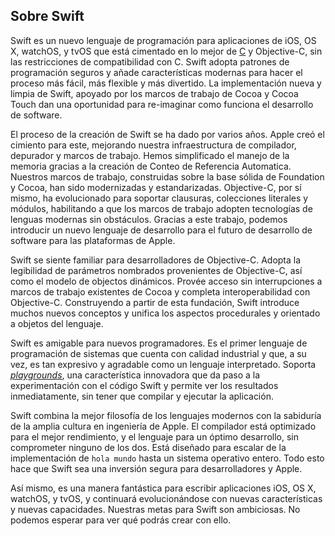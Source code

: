 ## Sobre Swift

Swift es un nuevo lenguaje de programación para aplicaciones de iOS, OS X, watchOS, y tvOS que está cimentado en lo mejor de [C](https://es.wikipedia.org/wiki/C_(lenguaje_de_programación)) y Objective-C, sin las restricciones de compatibilidad con C. Swift adopta patrones de programación seguros y añade características modernas para hacer el proceso más fácil, más flexible y más divertido. La implementación nueva y limpia de Swift, apoyado por los marcos de trabajo de Cocoa y Cocoa Touch dan una oportunidad para re-imaginar como funciona el desarrollo de software.

El proceso de la creación de Swift se ha dado por varios años. Apple creó el cimiento para este, mejorando nuestra infraestructura de compilador, depurador y marcos de trabajo. Hemos simplificado el manejo de la memoria gracias a la creación de Conteo de Referencia Automatica. Nuestros marcos de trabajo, construidas sobre la base sólida de Foundation y Cocoa, han sido modernizadas y estandarizadas. Objective-C, por sí mismo, ha evolucionado para soportar clausuras, colecciones literales y módulos, habilitando a que los marcos de trabajo adopten tecnologías de lenguas modernas sin obstáculos. Gracias a este trabajo, podemos introducir un nuevo lenguaje de desarrollo para el futuro de desarrollo de software para las plataformas de Apple.

Swift se siente familiar para desarrolladores de Objective-C. Adopta la legibilidad de parámetros nombrados provenientes de Objective-C, así como el modelo de objectos dinámicos. Provée acceso sin interrupciones a marcos de trabajo existentes de Cocoa y completa interoperabilidad con Objective-C. Construyendo a partir de esta fundación, Swift introduce muchos nuevos conceptos y unifica los aspectos procedurales y orientado a objetos del lenguaje.

Swift es amigable para nuevos programadores. Es el primer lenguaje de programación de sistemas que cuenta con calidad industrial y que, a su vez, es tan expresivo y agradable como un lenguaje interpretado. Soporta [*playgrounds*](GLOSSARY.MD#playground), una característica innovadora que da paso a la experimentación con el código Swift y permite ver los resultados inmediatamente, sin tener que compilar y ejecutar la aplicación.

Swift combina la mejor filosofía de los lenguajes modernos con la sabiduría de la amplia cultura en ingeniería de Apple. El compilador está optimizado para el mejor rendimiento, y el lenguaje para un óptimo desarrollo, sin comprometer ninguno de los dos. Está diseñado para escalar de la implementación de `hola mundo` hasta un sistema operativo entero. Todo esto hace que Swift sea una inversión segura para desarrolladores y Apple.

Así mismo, es una manera fantástica para escribir aplicaciones iOS, OS X, watchOS, y tvOS, y continuará evolucionándose con nuevas características y nuevas capacidades. Nuestras metas para Swift son ambiciosas. No podemos esperar para ver qué podrás crear con ello.